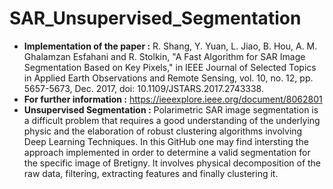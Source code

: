 # SAR_Unsupervised_Segmentation
* **Implementation of the paper :** R. Shang, Y. Yuan, L. Jiao, B. Hou, A. M. Ghalamzan Esfahani and R. Stolkin, "A Fast Algorithm for SAR Image Segmentation Based on Key Pixels," in IEEE Journal of Selected Topics in Applied Earth Observations and Remote Sensing, vol. 10, no. 12, pp. 5657-5673, Dec. 2017, doi: 10.1109/JSTARS.2017.2743338.
* **For further information :** https://ieeexplore.ieee.org/document/8062801
* **Unsupervised Segmentation :** Polarimetric SAR image segmentation is a difficult problem that requires a good understanding of the underlying physic and the elaboration of robust clustering algorithms involving Deep Learning Techniques. In this GitHub one may find intersting the approach implemented in order to determine a valid segmentation for the specific image of Bretigny. It involves physical decomposition of the raw data, filtering, extracting features and finally clustering it.
